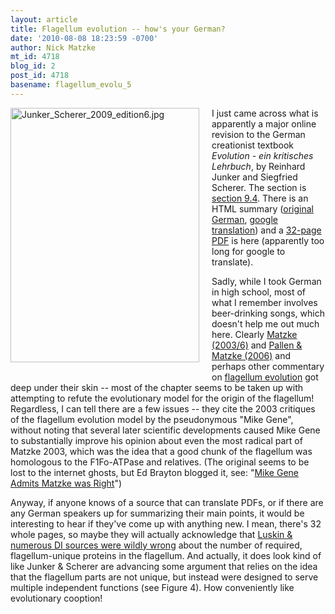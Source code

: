 ```yaml
---
layout: article
title: Flagellum evolution -- how's your German?
date: '2010-08-08 18:23:59 -0700'
author: Nick Matzke
mt_id: 4718
blog_id: 2
post_id: 4718
basename: flagellum_evolu_5
---
```

<img src="/PT/uploads/2010/Junker_Scherer_2009_edition6.jpg" alt="Junker_Scherer_2009_edition6.jpg" width="302" height="407" style="float: left; margin: 0 20px 20px 0;" class="mt-image-left" />I just came across what is apparently a major online revision to the German creationist textbook _Evolution - ein kritisches Lehrbuch_, by Reinhard Junker and Siegfried Scherer.  The section is [section 9.4](http://translate.google.com/translate?js=y&amp;prev=_t&amp;hl=en&amp;ie=UTF-8&amp;layout=1&amp;eotf=1&amp;u=http%3A%2F%2Fwww.evolutionslehrbuch.info%2Fteil-4.html&amp;sl=de&amp;tl=en).  There is an HTML summary ([original German](http://www.evolutionslehrbuch.info/teil-4.html), [google translation](http://translate.googleusercontent.com/translate_c?hl=en&amp;ie=UTF-8&amp;sl=de&amp;tl=en&amp;u=http://www.evolutionslehrbuch.info/teil-4/kapitel-09-04-r01.html&amp;prev=_t&amp;rurl=translate.google.com&amp;twu=1&amp;usg=ALkJrhju_W-4SL35pf7LspntoWxeM_27LQ)) and a [32-page PDF](http://translate.googleusercontent.com/translate_c?hl=en&amp;ie=UTF-8&amp;sl=de&amp;tl=en&amp;u=http://www.evolutionslehrbuch.info/teil-4/kapitel-09-04-r01.html&amp;prev=_t&amp;rurl=translate.google.com&amp;twu=1&amp;usg=ALkJrhju_W-4SL35pf7LspntoWxeM_27LQ) is here (apparently too long for google to translate).

Sadly, while I took German in high school, most of what I remember involves beer-drinking songs, which doesn't help me out much here.  Clearly [Matzke (2003/6)](http://www.talkdesign.org/faqs/flagellum.html) and [Pallen & Matzke (2006)](http://pandasthumb.org/archives/2006/09/flagellum-evolu.html) and perhaps other commentary on [flagellum evolution](http://pandasthumb.org/archives/evolution/irreducible-complexity/flagellum-evolution/) got deep under their skin -- most of the chapter seems to be taken up with attempting to refute the evolutionary model for the origin of the flagellum!  Regardless, I can tell there are a few issues -- they cite the 2003 critiques of the flagellum evolution model by the pseudonymous "Mike Gene", without noting that several later scientific developments caused Mike Gene to substantially improve his opinion about even the most radical part of Matzke 2003, which was the idea that a good chunk of the flagellum was homologous to the F1Fo-ATPase and relatives. (The original seems to be lost to the internet ghosts, but Ed Brayton blogged it, see: "[Mike Gene Admits Matzke was Right](http://scienceblogs.com/dispatches/2008/09/mike_gene_admits_matzke_was_ri.php)")

Anyway, if anyone knows of a source that can translate PDFs, or if there are any German speakers up for summarizing their main points, it would be interesting to hear if they've come up with anything new.  I mean, there's 32 whole pages, so maybe they will actually acknowledge that [Luskin & numerous DI sources were wildly wrong](http://pandasthumb.org/archives/2006/11/casey-luskins-s.html) about the number of required, flagellum-unique proteins in the flagellum. And actually, it does look kind of like Junker & Scherer are advancing some argument that relies on the idea that the flagellum parts are not unique, but instead were designed to serve multiple independent functions (see Figure 4).  How conveniently like evolutionary cooption!
